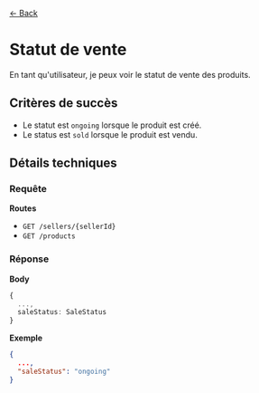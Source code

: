 [← Back](../README.md)

# Statut de vente

En tant qu'utilisateur, je peux voir le statut de vente des produits.

## Critères de succès

- Le statut est `ongoing` lorsque le produit est créé.
- Le status est `sold` lorsque le produit est vendu.

## Détails techniques

### Requête

**Routes**

- `GET /sellers/{sellerId}`
- `GET /products`

### Réponse

**Body**

```ts
{
  ...,
  saleStatus: SaleStatus
}
```

**Exemple**

```json
{
  ...,
  "saleStatus": "ongoing"
}
```
